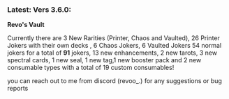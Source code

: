 ### Latest: Vers 3.6.0:

**Revo's Vault**

Currently there are 3 New Rarities (Printer, Chaos and Vaulted), 26 Printer Jokers with their own decks , 6 Chaos Jokers, 6 Vaulted Jokers 54 normal jokers for a total of **91** jokers, 13 new enhancements, 2 new tarots, 3 new spectral cards, 1 new seal, 1 new tag,1 new booster pack and 2 new consumable types with a total of 19 custom consumables!


you can reach out to me from discord (revoo_.) for any suggestions or bug reports

